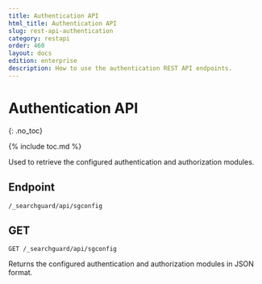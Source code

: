 ```yaml
---
title: Authentication API
html_title: Authentication API
slug: rest-api-authentication
category: restapi
order: 460
layout: docs
edition: enterprise
description: How to use the authentication REST API endpoints.
---
```


<!---
Copyright 2019 floragunn GmbH
-->


# Authentication API
{: .no_toc}

{% include toc.md %}

Used to retrieve the configured authentication and authorization modules.

## Endpoint

```
/_searchguard/api/sgconfig
```

## GET

```
GET /_searchguard/api/sgconfig
```

Returns the configured authentication and authorization modules in JSON format.
